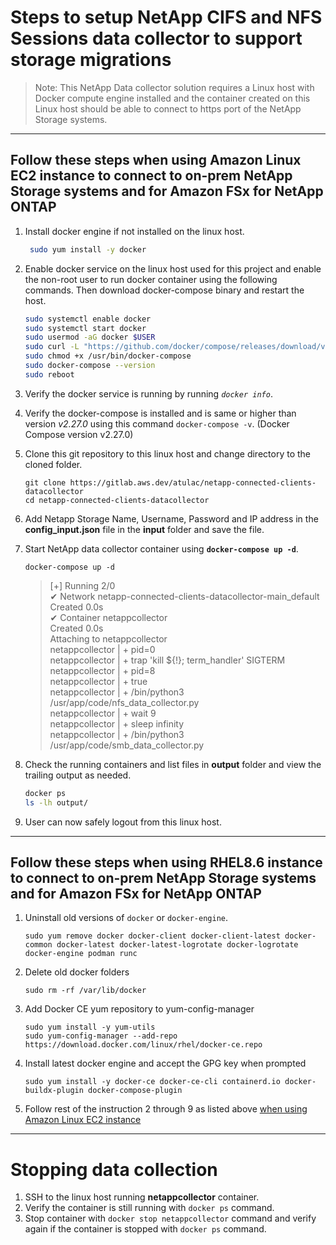 # Steps to setup NetApp CIFS and NFS Sessions data collector to support storage migrations

> Note: This NetApp Data collector solution requires a Linux host with Docker compute engine installed and the container created on this Linux host should be able to connect to https port of the NetApp Storage systems.

---
## Follow these steps when using Amazon Linux EC2 instance to connect to on-prem NetApp Storage systems and for Amazon FSx for NetApp ONTAP

1. Install docker engine if not installed on the linux host.
   ```bash
    sudo yum install -y docker
    ```
2. Enable docker service on the linux host used for this project and enable the non-root user to run docker container using the following commands. Then download docker-compose binary and restart the host.
    ```bash
    sudo systemctl enable docker
    sudo systemctl start docker
    sudo usermod -aG docker $USER
    sudo curl -L "https://github.com/docker/compose/releases/download/v2.27.0/docker-compose-linux-x86_64" -o /usr/bin/docker-compose
    sudo chmod +x /usr/bin/docker-compose
    sudo docker-compose --version
    sudo reboot
    ```
3. Verify the docker service is running by running *`docker info`*.
4. Verify the docker-compose is installed and is same or higher than version *v2.27.0* using this command `docker-compose -v`. (Docker Compose version v2.27.0)
5. Clone this git repository to this linux host and change directory to the cloned folder.
    ```
    git clone https://gitlab.aws.dev/atulac/netapp-connected-clients-datacollector
    cd netapp-connected-clients-datacollector
    ```
6. Add Netapp Storage Name, Username, Password and IP address in the **config_input.json** file in the **input** folder and save the file.
7. Start NetApp data collector container using **`docker-compose up -d`**.
    ```
    docker-compose up -d
    ```
   > [+] Running 2/0  
   > ✔ Network netapp-connected-clients-datacollector-main_default  
   > Created                                           0.0s  
   > ✔ Container netappcollector  
   > Created                                           0.0s  
   > Attaching to netappcollector  
   > netappcollector  | + pid=0  
   > netappcollector  | + trap 'kill ${!}; term_handler' SIGTERM  
   > netappcollector  | + pid=8  
   > netappcollector  | + true  
   > netappcollector  | + /bin/python3 /usr/app/code/nfs_data_collector.py  
   > netappcollector  | + wait 9  
   > netappcollector  | + sleep infinity  
   > netappcollector  | + /bin/python3 /usr/app/code/smb_data_collector.py  
   
8. Check the running containers and list files in **output** folder and view the trailing output as needed.
   ```bash
   docker ps
   ls -lh output/
   ```
9.  User can now safely logout from this linux host.

---
## Follow these steps when using RHEL8.6 instance to connect to on-prem NetApp Storage systems and for Amazon FSx for NetApp ONTAP

1. Uninstall old versions of `docker` or `docker-engine`.
   ```
   sudo yum remove docker docker-client docker-client-latest docker-common docker-latest docker-latest-logrotate docker-logrotate docker-engine podman runc
   ```
2. Delete old docker folders
   ```
   sudo rm -rf /var/lib/docker
   ``` 
3. Add Docker CE yum repository to yum-config-manager
   ```
   sudo yum install -y yum-utils
   sudo yum-config-manager --add-repo https://download.docker.com/linux/rhel/docker-ce.repo
   ```
4. Install latest docker engine and accept the GPG key when prompted
   ```
   sudo yum install -y docker-ce docker-ce-cli containerd.io docker-buildx-plugin docker-compose-plugin
   ```
5. Follow rest of the instruction 2 through 9 as listed above [when using Amazon Linux EC2 instance](#follow-these-steps-when-using-amazon-linux-ec2-instance-to-connect-to-on-prem-netapp-storage-systems-and-for-amazon-fsx-for-netapp-ontap)

---
# Stopping data collection

1. SSH to the linux host running **netappcollector** container.
2. Verify the container is still running with `docker ps` command.
3. Stop container with `docker stop netappcollector` command and verify again if the container is stopped with `docker ps` command.